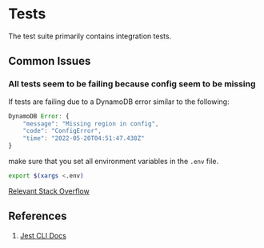 # Tests

The test suite primarily contains integration tests.

## Common Issues

### All tests seem to be failing because config seem to be missing

If tests are failing due to a DynamoDB error similar to the following:

```javascript
DynamoDB Error: {
    "message": "Missing region in config",
    "code": "ConfigError",
    "time": "2022-05-20T04:51:47.438Z"
}
```

make sure that you set all environment variables in the `.env` file.

```bash
export $(xargs <.env)
```

[Relevant Stack Overflow](https://stackoverflow.com/questions/31039948/configuring-region-in-node-js-aws-sdk)

## References

1. [Jest CLI Docs](https://jestjs.io/docs/cli)
